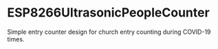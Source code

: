 # ESP8266UltrasonicPeopleCounter
Simple entry counter design for church entry counting during COVID-19 times.
